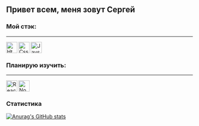 ## **Привет всем, меня зовут Сергей**

### Мой стэк: 

-------------
<img align="left" alt='Html' width="30px" height="30px"  src="https://upload.wikimedia.org/wikipedia/commons/thumb/6/61/HTML5_logo_and_wordmark.svg/1200px-HTML5_logo_and_wordmark.svg.png"/>
<img align="left" alt='Css' width="30px"  height="30px" src="https://upload.wikimedia.org/wikipedia/commons/thumb/d/d5/CSS3_logo_and_wordmark.svg/1200px-CSS3_logo_and_wordmark.svg.png"/>
<img align="center" alt="JavsScript" width="30px" height="30px" src="https://upload.wikimedia.org/wikipedia/commons/thumb/9/99/Unofficial_JavaScript_logo_2.svg/1200px-Unofficial_JavaScript_logo_2.svg.png" />

###   Планирую изучить:    

-------------
<img align="left" alt='React' width="30px" height="30px" src="https://iconape.com/wp-content/files/zk/93042/svg/react.svg"/>
<img align="center" alt='NodeJs' width="30px" height="30px" src="https://catethysis.ru/wp-content/uploads/2013/09/nodejslogo.png"/>

### Статистика

[![Anurag's GitHub stats](https://github-readme-stats.vercel.app/api?username=P1antain&show_icons=true&theme=radical)](https://github.com/anuraghazra/github-readme-stats)

